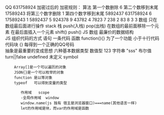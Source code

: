  QQ 631758924   加密过后的
 加密规则： 算法
      第一个数删除  6
      第二个数移到末尾  17589243
      将第三个数字删除  1
      第四个数字移到末尾 5892437
      631758924  6
      17589243   1
      5892437    5
      924378     9
      43782      4
      7823       7
      238        2
      83         8
      3          3
      数组   只在数组最后面进行操作  stack 栈
      push(入栈)    pop(出栈)
      在数组的最前面移除一个元素  在最后面插入一个元素 shift() push()
       JS 数组   最廉价的数据结构      
        JS 组织代码的方式
        语句  一条代码
        函数          function(){}  为了一个功能 小于十行代码
        代码块   {} 每得到一个正确的QQ号码   
        抽象是最重要的变成思想
        六种基本数据类型
        数值型  123
        字符串   "sss"
        布尔值   turn||false
        undefined  未定义
        symbol


        Array[]是一个可以遍历的对象
        JSON{}是一个可以枚举的对象
        function 是以等对象
        typeof   可以得到变量的类型
           
           作用域   scope
           -全局作用域  window
           window.name(js 独有 宿主是浏览器窗口)===name(其他语言一样)
           let的作用域是块，而var的作用域是函数

